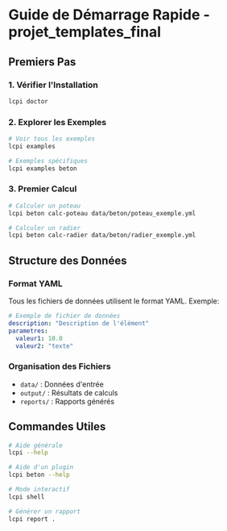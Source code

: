 # Guide de Démarrage Rapide - projet_templates_final

## Premiers Pas

### 1. Vérifier l'Installation
```bash
lcpi doctor
```

### 2. Explorer les Exemples
```bash
# Voir tous les exemples
lcpi examples

# Exemples spécifiques
lcpi examples beton
```

### 3. Premier Calcul

```bash
# Calculer un poteau
lcpi beton calc-poteau data/beton/poteau_exemple.yml

# Calculer un radier
lcpi beton calc-radier data/beton/radier_exemple.yml
```

## Structure des Données

### Format YAML
Tous les fichiers de données utilisent le format YAML. Exemple:

```yaml
# Exemple de fichier de données
description: "Description de l'élément"
parametres:
  valeur1: 10.0
  valeur2: "texte"
```

### Organisation des Fichiers
- `data/` : Données d'entrée
- `output/` : Résultats de calculs
- `reports/` : Rapports générés

## Commandes Utiles

```bash
# Aide générale
lcpi --help

# Aide d'un plugin
lcpi beton --help

# Mode interactif
lcpi shell

# Générer un rapport
lcpi report .
```
